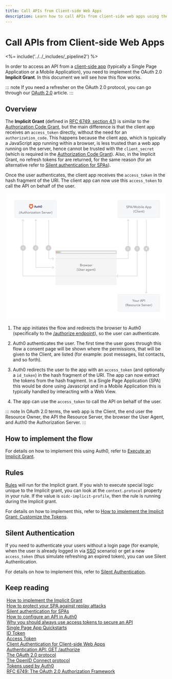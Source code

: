 ```yaml
---
title: Call APIs from Client-side Web Apps
description: Learn how to call APIs from client-side web apps using the OAuth 2.0 Implicit Grant.
---
```


# Call APIs from Client-side Web Apps

<%= include('../../_includes/_pipeline2') %>

In order to access an API from a [client-side app](/quickstart/spa) (typically a Single Page Application or a Mobile Application), you need to implement the OAuth 2.0 **Implicit Grant**. In this document we will see how this flow works.

::: note
  If you need a refresher on the OAuth 2.0 protocol, you can go through our <a href="/protocols/oauth2">OAuth 2.0</a> article.
:::

## Overview

The **Implicit Grant** (defined in [RFC 6749, section 4.1](https://tools.ietf.org/html/rfc6749#section-4.2)) is similar to the [Authorization Code Grant](/api-auth/grant/authorization-code), but the main difference is that the client app receives an `access_token` directly, without the need for an `authorization_code`. This happens because the client app, which is typically a JavaScript app running within a browser, is less trusted than a web app running on the server, hence cannot be trusted with the `client_secret` (which is required in the [Authorization Code Grant](/api-auth/grant/authorization-code)). Also, in the Implicit Grant, no refresh tokens for are returned, for the same reason (for an alternative refer to [Silent authentication for SPAs](/api-auth/tutorials/silent-authentication)).

Once the user authenticates, the client app receives the `access_token` in the hash fragment of the URI. The client app can now use this `access_token` to call the API on behalf of the user.

![Implicit Grant](/media/articles/api-auth/implicit-grant.png)

 1. The app initiates the flow and redirects the browser to Auth0 (specifically to the [/authorize endpoint](/api/authentication#implicit-grant)), so the user can authenticate.

 1. Auth0 authenticates the user. The first time the user goes through this flow a consent page will be shown where the permissions, that will be given to the Client, are listed (for example: post messages, list contacts, and so forth).

 1. Auth0 redirects the user to the app with an `access_token` (and optionally a `id_token`) in the hash fragment of the URI. The app can now extract the tokens from the hash fragment. In a Single Page Application (SPA) this would be done using Javascript and in a Mobile Application this is typically handled by interacting with a Web View.

 1. The app can use the `access_token` to call the API on behalf of the user.


::: note
In OAuth 2.0 terms, the web app is the Client, the end user the Resource Owner, the API the Resource Server, the browser the User Agent, and Auth0 the Authorization Server.
:::

## How to implement the flow

For details on how to implement this using Auth0, refer to [Execute an Implicit Grant](/api-auth/tutorials/implicit-grant).

## Rules

[Rules](/rules) will run for the Implicit grant. If you wish to execute special logic unique to the Implicit grant, you can look at the `context.protocol` property in your rule. If the value is `oidc-implicit-profile`, then the rule is running during the Implicit grant.

For details on how to implement this, refer to [How to implement the Implicit Grant: Customize the Tokens](/api-auth/tutorials/implicit-grant#optional-customize-the-tokens).

## Silent Authentication

If you need to authenticate your users without a login page (for example, when the user is already logged in via [SSO](/sso) scenario) or get a new `access_token` (thus simulate refreshing an expired token), you can use Silent Authentication.

For details on how to implement this, refer to [Silent Authentication](/api-auth/tutorials/silent-authentication).

## Keep reading

<i class="notification-icon icon-budicon-345"></i>&nbsp;[How to implement the Implicit Grant](/api-auth/tutorials/implicit-grant)<br/>
<i class="notification-icon icon-budicon-345"></i>&nbsp;[How to protect your SPA against replay attacks](/api-auth/tutorials/nonce)<br/>
<i class="notification-icon icon-budicon-345"></i>&nbsp;[Silent authentication for SPAs](/api-auth/tutorials/silent-authentication)<br/>
<i class="notification-icon icon-budicon-345"></i>&nbsp;[How to configure an API in Auth0](/apis)<br/>
<i class="notification-icon icon-budicon-345"></i>&nbsp;[Why you should always use access tokens to secure an API](/api-auth/why-use-access-tokens-to-secure-apis)<br/>
<i class="notification-icon icon-budicon-345"></i>&nbsp;[Single Page App Quickstarts](/quickstart/spa)<br/>
<i class="notification-icon icon-budicon-345"></i>&nbsp;[ID Token](/tokens/id-token)<br/>
<i class="notification-icon icon-budicon-345"></i>&nbsp;[Access Token](/tokens/access-token)<br/>
<i class="notification-icon icon-budicon-345"></i>&nbsp;[Client Authentication for Client-side Web Apps](/client-auth/client-side-web)<br/>
<i class="notification-icon icon-budicon-345"></i>&nbsp;[Authentication API: GET /authorize](/api/authentication#implicit-grant)<br/>
<i class="notification-icon icon-budicon-345"></i>&nbsp;[The OAuth 2.0 protocol](/protocols/oauth2)<br/>
<i class="notification-icon icon-budicon-345"></i>&nbsp;[The OpenID Connect protocol](/protocols/oidc)<br/>
<i class="notification-icon icon-budicon-345"></i>&nbsp;[Tokens used by Auth0](/tokens)<br/>
<i class="notification-icon icon-budicon-345"></i>&nbsp;[RFC 6749: The OAuth 2.0 Authorization Framework](https://tools.ietf.org/html/rfc6749)
